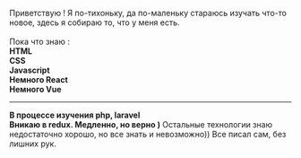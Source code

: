 Приветствую ! Я по-тихоньку, да по-маленьку стараюсь изучать что-то новое, здесь я собираю то, что у меня есть.
<br>
<br>
Пока что знаю :
<br>
<b>HTML</b>
<br>
<b>CSS</b>
<br>
<b>Javascript</b>
<br>
<b>Немного React</b>
<br>
<b>Немного Vue</b>
<hr>
<b>В процессе изучения php, laravel</b>
<br>
<b>Вникаю в redux. Медленно, но верно )</b>
Остальные технологии знаю недостаточно хорошо, но все знать и невозможно)) Все писал сам, без лишних рук.
